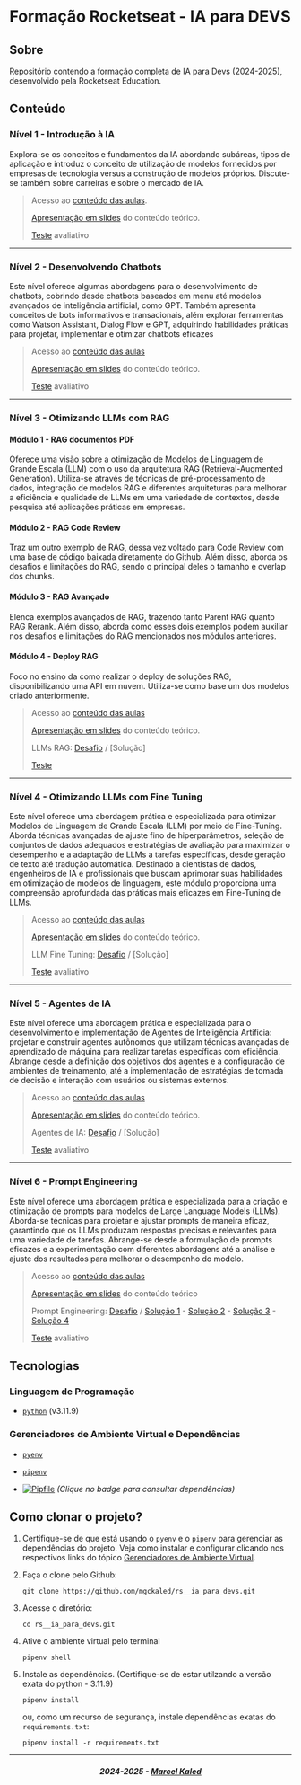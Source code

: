 <!-- markdownlint-disable MD033 -->
<!-- markdownlint-disable MD014 -->

# Formação Rocketseat - IA para DEVS

## Sobre

Repositório contendo a formação completa de IA para Devs (2024-2025), desenvolvido pela Rocketseat Education.

## Conteúdo

### Nível 1 - Introdução à IA

Explora-se os conceitos e fundamentos da IA abordando subáreas, tipos de aplicação e introduz o conceito de utilização de modelos fornecidos por empresas de tecnologia versus a construção de modelos próprios. Discute-se também sobre carreiras e sobre o mercado de IA.

> Acesso ao [conteúdo das aulas](.github/docs/content/n1.md).
>
> [Apresentação em slides](.github/docs/pdf/n1.pdf) do conteúdo teórico.
>
> [Teste](.github/docs/content/n1.md#questionário-avaliativo) avaliativo

---

### Nível 2 - Desenvolvendo Chatbots

Este nível oferece algumas abordagens para o desenvolvimento de chatbots, cobrindo desde chatbots baseados em menu até modelos avançados de inteligência artificial, como GPT. Também apresenta conceitos de bots informativos e transacionais, além explorar ferramentas como Watson Assistant, Dialog Flow e GPT, adquirindo habilidades práticas para projetar, implementar e otimizar chatbots eficazes

> Acesso ao [conteúdo das aulas](.github/docs/content/n2.md)
>
> [Apresentação em slides](.github/docs/pdf/n2.pdf) do conteúdo teórico.
>
> [Teste](.github/docs/content/n2#questionário-avaliativo.md) avaliativo

---

### Nível 3 - Otimizando LLMs com RAG

#### Módulo 1 - RAG documentos PDF

Oferece uma visão sobre a otimização de Modelos de Linguagem de Grande Escala (LLM) com o uso da arquitetura RAG (Retrieval-Augmented Generation). Utiliza-se através de técnicas de pré-processamento de dados, integração de modelos RAG e diferentes arquiteturas para melhorar a eficiência e qualidade de LLMs em uma variedade de contextos, desde pesquisa até aplicações práticas em empresas.

#### Módulo 2 - RAG Code Review

Traz um outro exemplo de RAG, dessa vez voltado para Code Review com uma base de código baixada diretamente do Github. Além disso, aborda os desafios e limitações do RAG, sendo o principal deles o tamanho e overlap dos chunks.

#### Módulo 3 - RAG Avançado

Elenca exemplos avançados de RAG, trazendo tanto Parent RAG quanto RAG Rerank. Além disso, aborda como esses dois exemplos podem auxiliar nos desafios e limitações do RAG mencionados nos módulos anteriores.

#### Módulo 4 - Deploy RAG

Foco no ensino da como realizar o deploy de soluções RAG, disponibilizando uma API em nuvem. Utiliza-se como base um dos modelos criado anteriormente.

> Acesso ao [conteúdo das aulas](.github/docs/content/n3.md)
>
> [Apresentação em slides](.github/docs/pdf/n3.pdf) do conteúdo teórico.
>
> LLMs RAG: [Desafio](.github/docs/content/challenges/cn3.md) / [Solução]
>
> [Teste](.github/docs/content/n3.md#questionário-avaliativo)

---

### Nível 4 - Otimizando LLMs com Fine Tuning

Este nível oferece uma abordagem prática e especializada para otimizar Modelos de Linguagem de Grande Escala (LLM) por meio de Fine-Tuning. Aborda técnicas avançadas de ajuste fino de hiperparâmetros, seleção de conjuntos de dados adequados e estratégias de avaliação para maximizar o desempenho e a adaptação de LLMs a tarefas específicas, desde geração de texto até tradução automática. Destinado a cientistas de dados, engenheiros de IA e profissionais que buscam aprimorar suas habilidades em otimização de modelos de linguagem, este módulo proporciona uma compreensão aprofundada das práticas mais eficazes em Fine-Tuning de LLMs.

> Acesso ao [conteúdo das aulas](.github/docs/content/n4.md)
>
> [Apresentação em slides](.github/docs/pdf/n4.pdf) do conteúdo teórico.
>
> LLM Fine Tuning: [Desafio](./.github/docs/content/tasks/cn4.md) / [Solução]
>
> [Teste](.github/docs/content/n4.md#questionário-avaliativo) avaliativo

---

### Nível 5 - Agentes de IA

Este nível oferece uma abordagem prática e especializada para o desenvolvimento e implementação de Agentes de Inteligência Artificia: projetar e construir agentes autônomos que utilizam técnicas avançadas de aprendizado de máquina para realizar tarefas específicas com eficiência. Abrange desde a definição dos objetivos dos agentes e a configuração de ambientes de treinamento, até a implementação de estratégias de tomada de decisão e interação com usuários ou sistemas externos.

> Acesso ao [conteúdo das aulas](.github/docs/content/n5.md)
>
> [Apresentação em slides](.github/docs/pdf/n5.pdf) do conteúdo teórico.
>
> Agentes de IA: [Desafio](./.github/docs/content/tasks/cn5.md) / [Solução]
>
> [Teste](.github/docs/content/n5.md#questionário-avaliativo) avaliativo

---

### Nível 6 - Prompt Engineering

Este nível oferece uma abordagem prática e especializada para a criação e otimização de prompts para modelos de Large Language Models (LLMs). Aborda-se técnicas para projetar e ajustar prompts de maneira eficaz, garantindo que os LLMs produzam respostas precisas e relevantes para uma variedade de tarefas. Abrange-se desde a formulação de prompts eficazes e a experimentação com diferentes abordagens até a análise e ajuste dos resultados para melhorar o desempenho do modelo.

> Acesso ao [conteúdo das aulas](.github/docs/content/n6.md)
>
> [Apresentação em slides](.github/docs/pdf/n6.pdf) do conteúdo teórico
>
> Prompt Engineering: [Desafio](./.github/docs/content/tasks/cn6.md) / [Solução 1](./n6/task/t123.md#desafio-1) - [Solução 2](./n6/task/t123.md#desafio-2) - [Solução 3](./n6/task/t123.md#desafio-3) - [Solução 4](./n6/task/t4.md)
>
> [Teste](.github/docs/content/n6.md#questionário-avaliativo) avaliativo

## Tecnologias

### Linguagem de Programação

- [`python`](https://www.python.org/) (v3.11.9)

### Gerenciadores de Ambiente Virtual e Dependências

- [`pyenv`](https://github.com/pyenv/pyenv)
- [`pipenv`](https://pipenv.pypa.io/en/latest/)
  
- [![Pipfile](https://img.shields.io/badge/Consultar-Pipfile-blue?style=flat-square)](./Pipfile)  *(Clique no badge para consultar dependências)*

## Como clonar o projeto?

1. Certifique-se de que está usando o `pyenv` e o `pipenv` para gerenciar as dependências do projeto. Veja como instalar e configurar clicando nos respectivos links do tópico [Gerenciadores de Ambiente Virtual](#gerenciadores-de-ambiente-virtual-e-dependências).

2. Faça o clone pelo Github:

    ```shell
    git clone https://github.com/mgckaled/rs__ia_para_devs.git
    ```

3. Acesse o diretório:

    ```shell
    cd rs__ia_para_devs.git
    ```

4. Ative o ambiente virtual pelo terminal

    ```shell
    pipenv shell
    ```

5. Instale as dependências. (Certifique-se de estar utilzando a versão exata do python - 3.11.9)

    ```shell
    pipenv install
    ```

    ou, como um recurso de segurança, instale dependências exatas do `requirements.txt`:

    ```shell
    pipenv install -r requirements.txt
    ```

---

<h5 align="center">
  2024-2025 - <a href="https://github.com/mgckaled/">Marcel Kaled</a>
</h5>
